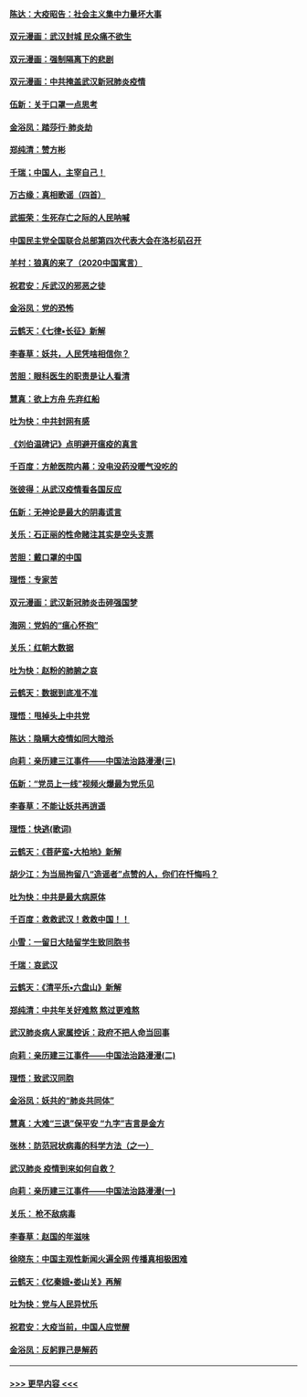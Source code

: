#### [陈达：大疫昭告：社会主义集中力量坏大事](../pages/nsc993/n11859419.md?t=02111722) 
#### [双元漫画：武汉封城 民众痛不欲生](../pages/nsc993/n11859287.md?t=02111722) 
#### [双元漫画：强制隔离下的悲剧](../pages/nsc993/n11859244.md?t=02111722) 
#### [双元漫画：中共掩盖武汉新冠肺炎疫情](../pages/nsc993/n11858249.md?t=02111722) 
#### [伍新：关于口罩一点思考](../pages/nsc993/n11859195.md?t=02111722) 
#### [金浴凤：踏莎行‧肺炎劫](../pages/nsc993/n11858227.md?t=02111722) 
#### [郑纯清：赞方彬](../pages/nsc993/n11856803.md?t=02111722) 
#### [千瑞；中国人，主宰自己！](../pages/nsc993/n11856793.md?t=02111722) 
#### [万古缘：真相歌谣（四首）](../pages/nsc993/n11856263.md?t=02111722) 
#### [武振荣：生死存亡之际的人民呐喊](../pages/nsc993/n11856256.md?t=02111722) 
#### [中国民主党全国联合总部第四次代表大会在洛杉矶召开](../pages/nsc993/n11856344.md?t=02111722) 
#### [羊村：狼真的来了（2020中国寓言）](../pages/nsc993/n11856229.md?t=02111722) 
#### [祝君安：斥武汉的邪恶之徒](../pages/nsc993/n11855861.md?t=02111722) 
#### [金浴凤：党的恐怖](../pages/nsc993/n11855849.md?t=02111722) 
#### [云鹤天：《七律▪长征》新解](../pages/nsc993/n11855479.md?t=02111722) 
#### [李春草：妖共，人民凭啥相信你？](../pages/nsc993/n11855196.md?t=02111722) 
#### [苦胆：眼科医生的职责是让人看清](../pages/nsc993/n11853840.md?t=02111722) 
#### [慧真：欲上方舟 先弃红船](../pages/nsc993/n11853483.md?t=02111722) 
#### [吐为快：中共封网有感](../pages/nsc993/n11852575.md?t=02111722) 
#### [《刘伯温碑记》点明避开瘟疫的真言](../pages/nsc993/n11852128.md?t=02111722) 
#### [千百度：方舱医院内幕：没电没药没暖气没吃的](../pages/nsc993/n11850211.md?t=02111722) 
#### [张彼得：从武汉疫情看各国反应](../pages/nsc993/n11850102.md?t=02111722) 
#### [伍新：无神论是最大的阴毒谎言](../pages/nsc993/n11846129.md?t=02111722) 
#### [关乐：石正丽的性命赌注其实是空头支票](../pages/nsc993/n11846109.md?t=02111722) 
#### [苦胆：戴口罩的中国](../pages/nsc993/n11845576.md?t=02111722) 
#### [理悟：专家苦](../pages/nsc993/n11845564.md?t=02111722) 
#### [双元漫画：武汉新冠肺炎击碎强国梦](../pages/nsc993/n11843320.md?t=02111722) 
#### [海网：党妈的“瘟心怀抱”](../pages/nsc993/n11840740.md?t=02111722) 
#### [关乐：红朝大数据](../pages/nsc993/n11840675.md?t=02111722) 
#### [吐为快：赵粉的肺腑之哀](../pages/nsc993/n11840618.md?t=02111722) 
#### [云鹤天：数据到底准不准](../pages/nsc993/n11840325.md?t=02111722) 
#### [理悟：甩掉头上中共党](../pages/nsc993/n11838826.md?t=02111722) 
#### [陈达：隐瞒大疫情如同大暗杀](../pages/nsc993/n11838771.md?t=02111722) 
#### [向莉：亲历建三江事件——中国法治路漫漫(三)](../pages/nsc993/n11831825.md?t=02111722) 
#### [伍新：“党员上一线”视频火爆最为党乐见](../pages/nsc993/n11838200.md?t=02111722) 
#### [李春草：不能让妖共再逍遥](../pages/nsc993/n11838102.md?t=02111722) 
#### [理悟：快逃(歌词)](../pages/nsc993/n11838083.md?t=02111722) 
#### [云鹤天：《菩萨蛮▪大柏地》新解](../pages/nsc993/n11838059.md?t=02111722) 
#### [胡少江：为当局拘留八“造谣者”点赞的人，你们在忏悔吗？](../pages/nsc993/n11836801.md?t=02111722) 
#### [吐为快：中共是最大病原体](../pages/nsc993/n11836748.md?t=02111722) 
#### [千百度：救救武汉！救救中国！！](../pages/nsc993/n11836145.md?t=02111722) 
#### [小雪：一留日大陆留学生致同胞书](../pages/nsc993/n11834624.md?t=02111722) 
#### [千瑞：哀武汉](../pages/nsc993/n11833647.md?t=02111722) 
#### [云鹤天：《清平乐▪六盘山》新解](../pages/nsc993/n11833611.md?t=02111722) 
#### [郑纯清：中共年关好难熬 熬过更难熬](../pages/nsc993/n11833489.md?t=02111722) 
#### [武汉肺炎病人家属控诉：政府不把人命当回事](../pages/nsc993/n11833205.md?t=02111722) 
#### [向莉：亲历建三江事件——中国法治路漫漫(二)](../pages/nsc993/n11829102.md?t=02111722) 
#### [理悟：致武汉同胞](../pages/nsc993/n11831522.md?t=02111722) 
#### [金浴凤：妖共的“肺炎共同体”](../pages/nsc993/n11829448.md?t=02111722) 
#### [慧真：大难“三退”保平安 “九字”吉言是金方](../pages/nsc993/n11829501.md?t=02111722) 
#### [张林：防范冠状病毒的科学方法（之一）](../pages/nsc993/n11828618.md?t=02111722) 
#### [武汉肺炎 疫情到来如何自救？](../pages/nsc993/n11827632.md?t=02111722) 
#### [向莉：亲历建三江事件——中国法治路漫漫(一)](../pages/nsc993/n11827190.md?t=02111722) 
#### [关乐： 枪不敌病毒](../pages/nsc993/n11826746.md?t=02111722) 
#### [李春草：赵国的年滋味](../pages/nsc993/n11826321.md?t=02111722) 
#### [徐晓东：中国主观性新闻火遍全网 传播真相极困难](../pages/nsc993/n11826508.md?t=02111722) 
#### [云鹤天：《忆秦娥▪娄山关》再解](../pages/nsc993/n11824682.md?t=02111722) 
#### [吐为快：党与人民异忧乐](../pages/nsc993/n11824660.md?t=02111722) 
#### [祝君安：大疫当前，中国人应觉醒](../pages/nsc993/n11821946.md?t=02111722) 
#### [金浴凤：反躬罪己是解药](../pages/nsc993/n11820280.md?t=02111722) 

----
#### [ >>> 更早内容 <<< ](../indexes/nsc993-earlier.md)
